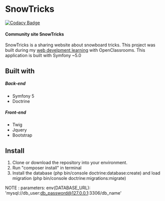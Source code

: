 # SnowTricks
 [![Codacy Badge](https://api.codacy.com/project/badge/Grade/a5fd2402405e41d4b8ae07f636766c02)](https://www.codacy.com/manual/cedflam/SnowTricks?utm_source=github.com&amp;utm_medium=referral&amp;utm_content=cedflam/SnowTricks&amp;utm_campaign=Badge_Grade)
 #### Community site SnowTricks
SnowTricks is a sharing website about snowboard tricks. This project was built during my [web develpment learning](https://openclassrooms.com/paths/developpeur-se-d-application-php-symfony) with OpenClassrooms. 
 This application is built with Symfony ~5.0
## Built with
##### Back-end
* Symfony 5
* Doctrine 

 ##### Front-end
* Twig
* Jquery
* Bootstrap
## Install
 1. Clone or download the repository into your environment.   
 2. Run "composer install" in terminal
 3. Install the database (php bin/console doctrine:database:create) and load migration (php bin/console doctrine:migrations:migrate)
 
     
 NOTE : 
parameters:
    env(DATABASE_URL): 'mysql://db_user:db_password@127.0.0.1:3306/db_name'
 
